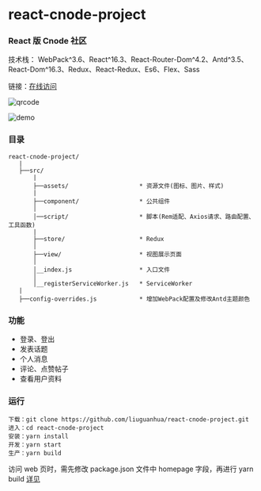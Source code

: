 # react-cnode-project

### React 版 Cnode 社区

技术栈： WebPack^3.6、React^16.3、React-Router-Dom^4.2、Antd^3.5、React-Dom^16.3、Redux、React-Redux、Es6、Flex、Sass

链接：[在线访问](//liuguanhua.github.io/cnode)

![qrcode](https://raw.githubusercontent.com/liuguanhua/react-cnode-project/master/src/assets/images/cnode-qrcode.png)

![demo](https://raw.githubusercontent.com/liuguanhua/react-cnode-project/master/src/assets/images/small-demo.gif)

### 目录

```
react-cnode-project/
   |
   ├──src/
       |
       ├──assets/                    * 资源文件(图标、图片、样式)
       |
       ├──component/                 * 公共组件
       │
       │──script/                    * 脚本(Rem适配、Axios请求、路由配置、工具函数)
       |
       ├──store/                     * Redux
       │
       ├──view/                      * 视图展示页面
       │
       │__index.js                   * 入口文件
       │
       │__registerServiceWorker.js   * ServiceWorker
   |
   ├──config-overrides.js            * 增加WebPack配置及修改Antd主题颜色
```

### 功能

* 登录、登出
* 发表话题
* 个人消息
* 评论、点赞帖子
* 查看用户资料

### 运行

```
下载：git clone https://github.com/liuguanhua/react-cnode-project.git
进入：cd react-cnode-project
安装：yarn install
开发：yarn start
生产：yarn build
```

访问 web 页时，需先修改 package.json 文件中 homepage 字段，再进行 yarn build [详见](https://github.com/facebook/create-react-app/blob/master/packages/react-scripts/template/README.md#building-for-relative-paths)

<!-- "homepage": "https://liuguanhua.github.io/cnode/",
"homepage": "http://localhost:1111/react-cnode-project/build/", -->
